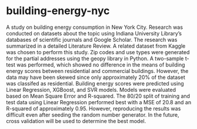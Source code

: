 # building-energy-nyc
A study on building energy consumption in New York City. Research was conducted on datasets about the topic using Indiana University Library’s databases of scientific journals and Google Scholar. The research was summarized in a detailed Literature Review. A related dataset from Kaggle was chosen to perform this study. Zip codes and use types were generated for the partial addresses using the geopy library in Python. A two-sample t-test was performed, which showed no difference in the means of building energy scores between residential and commercial buildings. However, the data may have been skewed since only approximately 20% of the dataset was classifed as residential. 
Building energy scores were predicted using Linear Regression, XGBoost, and SVR models. Models were evaluated based on Mean Square Error and R-squared. The 80/20 split of training and test data using Linear Regression performed best with a MSE of 20.8 and an R-squared of approximately 0.95. However, reproducing the results was difficult even after seeding the random number generator. In the future, cross validation will be used to determine the best model. 
